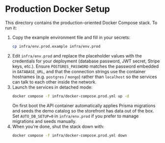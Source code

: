 # Production Docker Setup

This directory contains the production-oriented Docker Compose stack. To run it:

1. Copy the example environment file and fill in your secrets:
   ```bash
   cp infra/env.prod.example infra/env.prod
   ```
2. Edit `infra/env.prod` and replace the placeholder values with the credentials for your deployment (database password, JWT secret, Stripe keys, etc.). Ensure `POSTGRES_PASSWORD` matches the password embedded in `DATABASE_URL`, and that the connection strings use the container hostnames (e.g. `postgres` / `mongo`) rather than `localhost` so the services can talk to each other inside the network.
3. Launch the services in detached mode:
   ```bash
   docker compose -f infra/docker-compose.prod.yml up -d
   ```
   On first boot the API container automatically applies Prisma migrations and seeds the demo catalog so the storefront has data
   out of the box. Set `AUTO_DB_SETUP=0` in `infra/env.prod` if you prefer to manage migrations and seeds manually.
4. When you're done, shut the stack down with:
   ```bash
   docker compose -f infra/docker-compose.prod.yml down
   ```
